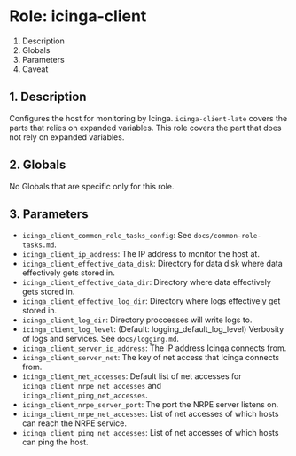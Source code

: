 # Role: icinga-client



1. Description
2. Globals
3. Parameters
4. Caveat



## 1. Description

Configures the host for monitoring by Icinga. `icinga-client-late` covers the
parts that relies on expanded variables. This role covers the part that does not
rely on expanded variables.



## 2. Globals

No Globals that are specific only for this role.



## 3. Parameters

* `icinga_client_common_role_tasks_config`: See `docs/common-role-tasks.md`.
* `icinga_client_ip_address`: The IP address to monitor the host at.
* `icinga_client_effective_data_disk`: Directory for data disk where data
  effectively gets stored in.
* `icinga_client_effective_data_dir`: Directory where data effectively gets
  stored in.
* `icinga_client_effective_log_dir`: Directory where logs effectively get stored
  in.
* `icinga_client_log_dir`: Directory proccesses will write logs to.
* `icinga_client_log_level`: (Default: logging_default_log_level) Verbosity of
  logs and services. See `docs/logging.md`.
* `icinga_client_server_ip_address`: The IP address Icinga connects from.
* `icinga_client_server_net`: The key of net access that Icinga connects from.
* `icinga_client_net_accesses`: Default list of net accesses for
  `icinga_client_nrpe_net_accesses` and `icinga_client_ping_net_accesses`.
* `icinga_client_nrpe_server_port`: The port the NRPE server listens on.
* `icinga_client_nrpe_net_accesses`: List of net accesses of which hosts can
  reach the NRPE service.
* `icinga_client_ping_net_accesses`: List of net accesses of which hosts can
  ping the host.
